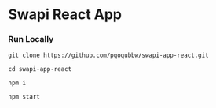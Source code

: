 # Swapi React App

### Run Locally

`git clone https://github.com/pqoqubbw/swapi-app-react.git`

`cd swapi-app-react`

`npm i`

`npm start`